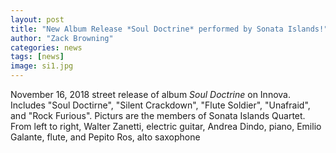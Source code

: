 ```yaml
---
layout: post
title: "New Album Release *Soul Doctrine* performed by Sonata Islands!"
author: "Zack Browning"
categories: news
tags: [news]
image: si1.jpg
---
```

November 16, 2018 street release of album *Soul Doctrine* on Innova. Includes "Soul Doctirne", "Silent Crackdown", "Flute Soldier", "Unafraid", and "Rock Furious".  Picturs are the members of Sonata Islands Quartet.  From left to right, Walter Zanetti, electric guitar, Andrea Dindo, piano, Emilio Galante, flute, and Pepito Ros, alto saxophone


